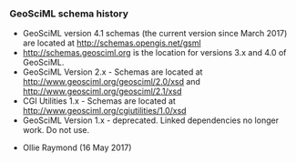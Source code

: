 ### GeoSciML schema history

*  GeoSciML version 4.1 schemas (the current version since March 2017) are located at http://schemas.opengis.net/gsml
*  http://schemas.geosciml.org is the location for versions 3.x and 4.0 of GeoSciML. 
*  GeoSciML Version 2.x - Schemas are located at http://www.geosciml.org/geosciml/2.0/xsd and http://www.geosciml.org/geosciml/2.1/xsd
*  CGI Utilities 1.x - Schemas are located at http://www.geosciml.org/cgiutilities/1.0/xsd
*  GeoSciML Version 1.x - deprecated.  Linked dependencies no longer work. Do not use.

- Ollie Raymond (16 May 2017)
